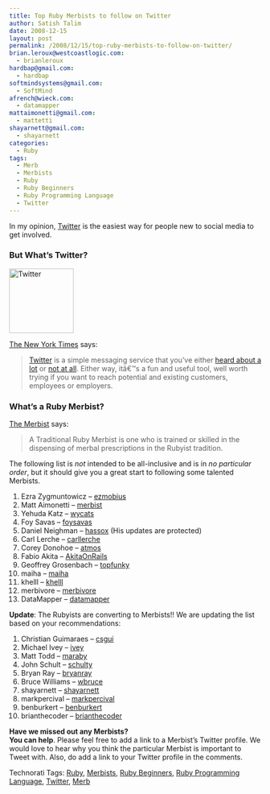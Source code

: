 ```yaml
---
title: Top Ruby Merbists to follow on Twitter
author: Satish Talim
date: 2008-12-15
layout: post
permalink: /2008/12/15/top-ruby-merbists-to-follow-on-twitter/
brian.leroux@westcoastlogic.com:
  - brianleroux
hardbap@gmail.com:
  - hardbap
softmindsystems@gmail.com:
  - SoftMind
afrench@wieck.com:
  - datamapper
mattaimonetti@gmail.com:
  - mattetti
shayarnett@gmail.com:
  - shayarnett
categories:
  - Ruby
tags:
  - Merb
  - Merbists
  - Ruby
  - Ruby Beginners
  - Ruby Programming Language
  - Twitter
---
```

<div>
  <p>
    In my opinion, <a href="http://twitter.com/">Twitter</a> is the easiest way for people new to social media to get involved.
  </p>
  
  <h3>
    But What&#8217;s Twitter?
  </h3>
  
  <p>
    <img class="alignright" src="http://rubylearning.com/images/icon_d.png" alt="Twitter" title="http://twitter.com/IndianGuru" width="128" height="128" />
  </p>
  
  <p>
    <a href="http://shiftingcareers.blogs.nytimes.com/2008/09/07/how-twitter-can-help-at-work/?excamp=GGSBtwitternews&WT.srch=1&WT.mc_ev=click&WT.mc_id=SB-S-E-GG-NA-S-twitter_news">The New York Times</a> says:
  </p>
  
  <blockquote>
    <p>
      <a href="http://www.twitter.com/">Twitter</a> is a simple messaging service that you&#8217;ve either <a href="http://query.nytimes.com/search/sitesearch?query=twitter&srchst=cse">heard about a lot</a> or <a href="http://kara.allthingsd.com/20080428/twitter-where-nobody-know-your-name/">not at all</a>. Either way, itâ€™s a fun and useful tool, well worth trying if you want to reach potential and existing customers, employees or employers.
    </p>
  </blockquote>
  
  <h3>
    What&#8217;s a Ruby Merbist?
  </h3>
  
  <p>
    <a href="http://merbist.com/2008/09/22/hello-world/">The Merbist</a> says:
  </p>
  
  <blockquote>
    <p>
      A Traditional Ruby Merbist is one who is trained or skilled in the dispensing of merbal prescriptions in the Rubyist tradition.
    </p>
  </blockquote>
  
  <p>
    The following list is <em>not</em> intended to be all-inclusive and is in <em>no particular order</em>, but it should give you a great start to following some talented Merbists.
  </p>
  
  <ol>
    <li>
      Ezra Zygmuntowicz &#8211; <a href="http://twitter.com/ezmobius">ezmobius</a>
    </li>
    <li>
      Matt Aimonetti &#8211; <a href="http://twitter.com/merbist">merbist</a>
    </li>
    <li>
      Yehuda Katz &#8211; <a href="http://twitter.com/wycats">wycats</a>
    </li>
    <li>
      Foy Savas &#8211; <a href="http://twitter.com/foysavas">foysavas</a>
    </li>
    <li>
      Daniel Neighman &#8211; <a href="http://twitter.com/hassox">hassox</a> (His updates are protected)
    </li>
    <li>
      Carl Lerche &#8211; <a href="http://twitter.com/carllerche">carllerche</a>
    </li>
    <li>
      Corey Donohoe &#8211; <a href="http://twitter.com/atmos">atmos</a>
    </li>
    <li>
      Fabio Akita &#8211; <a href="http://twitter.com/AkitaOnRails">AkitaOnRails</a>
    </li>
    <li>
      Geoffrey Grosenbach &#8211; <a href="http://twitter.com/topfunky">topfunky</a>
    </li>
    <li>
      maiha &#8211; <a href="http://twitter.com/maiha">maiha</a>
    </li>
    <li>
      khelll &#8211; <a href="http://twitter.com/khelll">khelll</a>
    </li>
    <li>
      merbivore &#8211; <a href="http://twitter.com/merbivore">merbivore</a>
    </li>
    <li>
      DataMapper &#8211; <a href="http://twitter.com/datamapper">datamapper</a>
    </li>
  </ol>
  
  <p>
    <strong>Update</strong>: The Rubyists are converting to Merbists!! We are updating the list based on your recommendations:
  </p>
  
  <ol>
    <li>
      Christian Guimaraes &#8211; <a href="http://twitter.com/csgui">csgui</a>
    </li>
    <li>
      Michael Ivey &#8211; <a href="http://twitter.com/ivey">ivey</a>
    </li>
    <li>
      Matt Todd &#8211; <a href="http://twitter.com/maraby">maraby</a>
    </li>
    <li>
      John Schult &#8211; <a href="http://twitter.com/schulty">schulty</a>
    </li>
    <li>
      Bryan Ray &#8211; <a href="http://twitter.com/bryanray">bryanray</a>
    </li>
    <li>
      Bruce Williams &#8211; <a href="http://twitter.com/wbruce">wbruce</a>
    </li>
    <li>
      shayarnett &#8211; <a href="http://twitter.com/shayarnett">shayarnett</a>
    </li>
    <li>
      markpercival &#8211; <a href="http://twitter.com/markpercival">markpercival</a>
    </li>
    <li>
      benburkert &#8211; <a href="http://twitter.com/benburkert">benburkert</a>
    </li>
    <li>
      brianthecoder &#8211; <a href="http://twitter.com/brianthecoder">brianthecoder</a>
    </li>
  </ol>
  
  <p class="alert">
    <strong>Have we missed out any Merbists?<br />You can help</strong>. Please feel free to add a link to a Merbist&#8217;s Twitter profile. We would love to hear why you think the particular Merbist is important to Tweet with. Also, do add a link to your Twitter profile in the comments.
  </p>
</div>

Technorati Tags: <a href="http://technorati.com/tag/Ruby" rel="tag">Ruby</a>, <a href="http://technorati.com/tag/Merbists" rel="tag">Merbists</a>, <a href="http://technorati.com/tag/Ruby+Beginners" rel="tag">Ruby Beginners</a>, <a href="http://technorati.com/tag/Ruby+Programming+Language" rel="tag">Ruby Programming Language</a>, <a href="http://technorati.com/tag/Twitter" rel="tag">Twitter</a>, <a href="http://technorati.com/tag/Merb" rel="tag">Merb</a>
